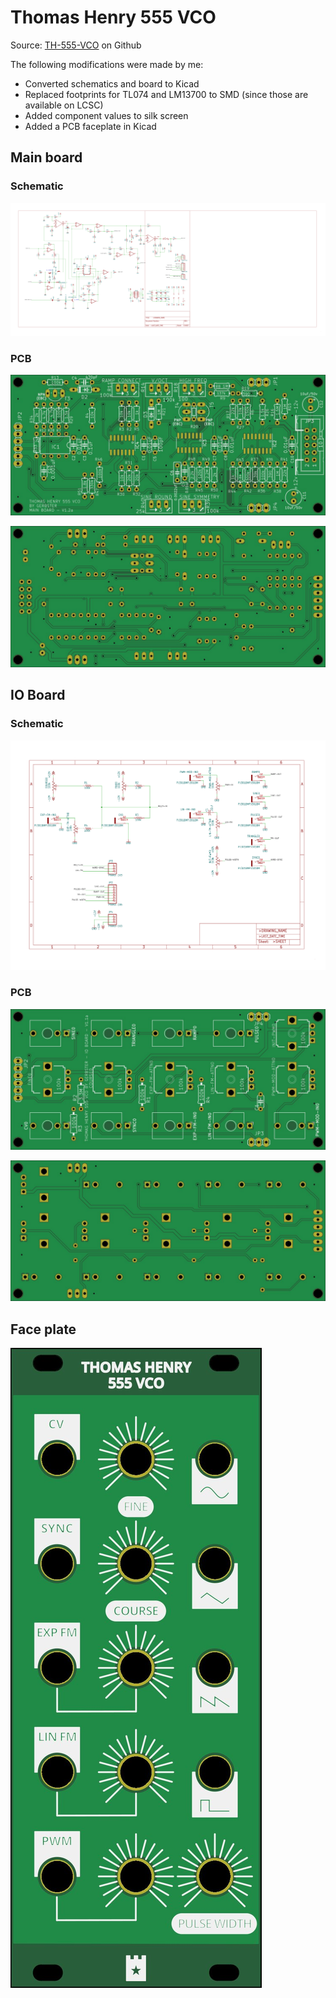 # Thomas Henry 555 VCO

Source: [TH-555-VCO](https://github.com/gerb-ster/TH-555-VCO) on Github

The following modifications were made by me:

- Converted schematics and board to Kicad
- Replaced footprints for TL074 and LM13700 to SMD (since those are available on LCSC)
- Added component values to silk screen
- Added a PCB faceplate in Kicad

## Main board

### Schematic

![schematic](mainboard/export/Schematic/mainboard-schematic.svg)

### PCB

![top](mainboard/export/PCB/2D_render/jlcpcb_green_enig/mainboard-top.jpg)

![bottom](mainboard/export/PCB/2D_render/jlcpcb_green_enig/mainboard-bottom.jpg)

## IO Board

### Schematic

![schematic](ioboard/export/Schematic/ioboard-schematic.svg)

### PCB

![top](ioboard/export/PCB/2D_render/jlcpcb_green_enig/ioboard-top.jpg)

![bottom](ioboard/export/PCB/2D_render/jlcpcb_green_enig/ioboard-bottom.jpg)

## Face plate

![faceplate](faceplate-kicad/export/PCB/2D_render/jlcpcb_green_enig/faceplate-kicad-top.jpg)
